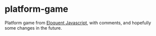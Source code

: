 # platform-game

Platform game from [Eloquent Javascript](https://eloquentjavascript.net/16_game.html), with comments, and hopefully some changes in the future. 